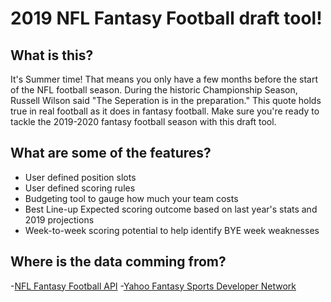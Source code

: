 # 2019 NFL Fantasy Football draft tool!

## What is this?
It's Summer time! That means you only have a few months before the start of the NFL football season. 
During the historic Championship Season, Russell Wilson said "The Seperation is in the preparation." This quote holds true in real football as it does in fantasy football. Make sure you're ready to tackle the 2019-2020 fantasy football season with this draft tool.

## What are some of the features?
- User defined position slots
- User defined scoring rules
- Budgeting tool to gauge how much your team costs
- Best Line-up Expected scoring outcome based on last year's stats and 2019 projections
- Week-to-week scoring potential to help identify BYE week weaknesses


## Where is the data comming from?
-[NFL Fantasy Football API](https://api.fantasy.nfl.com/)
-[Yahoo Fantasy Sports Developer Network](https://developer.yahoo.com/fantasysports/)



